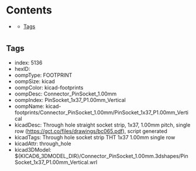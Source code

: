 



Contents
========

* [](#)
	* [Tags](#tags)

# 

## Tags

- index: 5136
- hexID: 
- oompType: FOOTPRINT
- oompSize: kicad
- oompColor: kicad-footprints
- oompDesc: Connector_PinSocket_1.00mm
- oompIndex: PinSocket_1x37_P1.00mm_Vertical
- oompName: kicad-footprints/Connector_PinSocket_1.00mm/PinSocket_1x37_P1.00mm_Vertical
- kicadDesc: Through hole straight socket strip, 1x37, 1.00mm pitch, single row (https://gct.co/files/drawings/bc065.pdf), script generated
- kicadTags: Through hole socket strip THT 1x37 1.00mm single row
- kicadAttr: through_hole
- kicad3DModel: ${KICAD6_3DMODEL_DIR}/Connector_PinSocket_1.00mm.3dshapes/PinSocket_1x37_P1.00mm_Vertical.wrl

